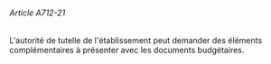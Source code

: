 ###### Article A712-21

L'autorité de tutelle de l'établissement peut demander des éléments complémentaires à présenter avec les documents budgétaires.

